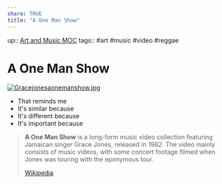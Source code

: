 ```yaml
---
share: TRUE
title: "A One Man Show"
---
```


up:: [Art and Music MOC](Art%20and%20Music%20MOC)
tags:: #art #music #video #reggae

# A One Man Show

[![Gracejonesaonemanshow.jpg](https://upload.wikimedia.org/wikipedia/en/thumb/8/8b/Gracejonesaonemanshow.jpg/220px-Gracejonesaonemanshow.jpg)](https://en.wikipedia.org/wiki/File:Gracejonesaonemanshow.jpg)

- That reminds me
- It's similar because
- It's different because
- It's important because

> **A One Man Show** is a long-form music video collection featuring Jamaican singer Grace Jones, released in 1982. The video mainly consists of music videos, with some concert footage filmed when Jones was touring with the eponymous tour.
>
> [Wikipedia](https://en.wikipedia.org/wiki/A%20One%20Man%20Show)
